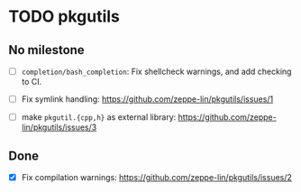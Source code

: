 TODO pkgutils
=============


No milestone
------------

- [ ] `completion/bash_completion`:
  Fix shellcheck warnings, and add checking to CI.

- [ ] Fix symlink handling:
  https://github.com/zeppe-lin/pkgutils/issues/1

- [ ] make `pkgutil.{cpp,h}` as external library:
  https://github.com/zeppe-lin/pkgutils/issues/3


Done
----

- [x] Fix compilation warnings:
  https://github.com/zeppe-lin/pkgutils/issues/2
